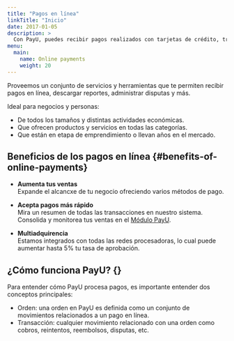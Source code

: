 ```yaml
---
title: "Pagos en línea"
linkTitle: "Inicio"
date: 2017-01-05
description: >
  Con PayU, puedes recibir pagos realizados con tarjetas de crédito, transferencias bancarias, efectivo y más.
menu:
  main:
    name: Online payments
    weight: 20     
---
```


Proveemos un conjunto de servicios y herramientas que te permiten recibir pagos en línea, descargar reportes, administrar disputas y más.

Ideal para negocios y personas:

* De todos los tamaños y distintas actividades económicas.
* Que ofrecen productos y servicios en todas las categorías.
* Que están en etapa de emprendimiento o llevan años en el mercado.

## Beneficios de los pagos en línea {#benefits-of-online-payments}
* **Aumenta tus ventas**</br>
Expande el alcancxe de tu negocio ofreciendo varios métodos de pago.

* **Acepta pagos más rápido**</br>
Mira un resumen de todas las transacciones en nuestro sistema. Consolida y monitorea tus ventas en el [Módulo PayU]().

* **Multiadquirencia**</br>
Estamos integrados con todas las redes procesadoras, lo cual puede aumentar hasta 5% tu tasa de aprobación.

## ¿Cómo funciona PayU? {}
Para entender cómo PayU procesa pagos, es importante entender dos conceptos principales:

* Orden: una orden en PayU es definida como un conjunto de movimientos relacionados a un pago en línea.
* Transacción: cualquier movimiento relacionado con una orden como cobros, reintentos, reembolsos, disputas, etc.
<!--


* Order: an order in PayU is defined as the set of movements related to an online payment.
* Transaction: any movement related to an order such as charges, retries, refunds, disputes, etc.

For example, a customer purchase a product using the your web page, the customer pays using their credit card and the payment is approved and accepted by the customer's bank; Then, the shop finds that they don't have enough stock of this product and request a refund to PayU. PayU, approves the refund and the money is returned to the customer.
In this case, the order was the purchase of the product and this order has many transactions such as, the accept of the payment, the charge, the refund approval. 

## How to start using PayU?
When you want to integrate your commerce with PayU services and tools, you need to consider the following steps.

### 1. Create a PayU account
Create your PayU account free of charge. Contact us to support you through the process.

### 2. Select how you want to integrate with PayU services and tools.
According to your business needs, select how to integrate your shop with the PayU services and tools.

### 3. Perform tests
Verify that your integration works as expected.

### 4. Deploy to production
After you perform all the system testing and you have verified that everything is working properly, you can change to the production server; where the actual transactions are processed.

## Services
PayU provides the following services.

{{< overview/services >}}

## PayU Tools
PayU provides the following tools to give you more options to sell and receive payments online.

 {{< overview/tools >}}

## What's next?-->
